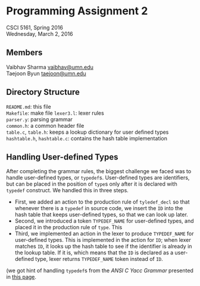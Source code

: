 Programming Assignment 2
========================

CSCI 5161, Spring 2016  
Wednesday, March 2, 2016  

Members
-------

Vaibhav Sharma <vaibhav@umn.edu>  
Taejoon Byun <taejoon@umn.edu>  

Directory Structure
-------------------

`README.md`: this file  
`Makefile`: make file
`lexer3.l`: lexer rules  
`parser.y`: parsing grammar  
`common.h`: a common header file  
`table.c`, `table.h`: keeps a lookup dictionary for user defined types  
`hashtable.h`, `hashtable.c`: contains the hash table implementation  

Handling User-defined Types
---------------------------

After completing the grammar rules, the biggest challenge we faced was to 
handle user-defined types, or `typedef`s. User-defined types are identifiers, 
but can be placed in the position of `type`s only after it is declared with 
`typedef` construct. We handled this in three steps. 

-   First, we added an action to the production rule of `tyledef_decl` so that 
    whenever there is a `typedef` in source code, we insert the `ID` into the 
    hash table that keeps user-defined types, so that we can look up later. 
-   Second, we introduced a token `TYPEDEF_NAME` for user-defined types, and 
    placed it in the production rule of `type`. This
-   Third, we implemented an action in the lexer to produce `TYPEDEF_NAME` for 
    user-defined types. This is implemented in the action for `ID`; when lexer
    matches `ID`, it looks up the hash table to see if the identifier is 
    already in the lookup table. If it is, which means that the `ID` is 
    declared as a user-defined type, lexer returns `TYPEDEF_NAME` token 
    instead of `ID`.

(we got hint of handling `typedef`s from the *ANSI C Yacc Grammar* presented in
[this page](http://www.quut.com/c/ANSI-C-grammar-y.html#constant_expression).


